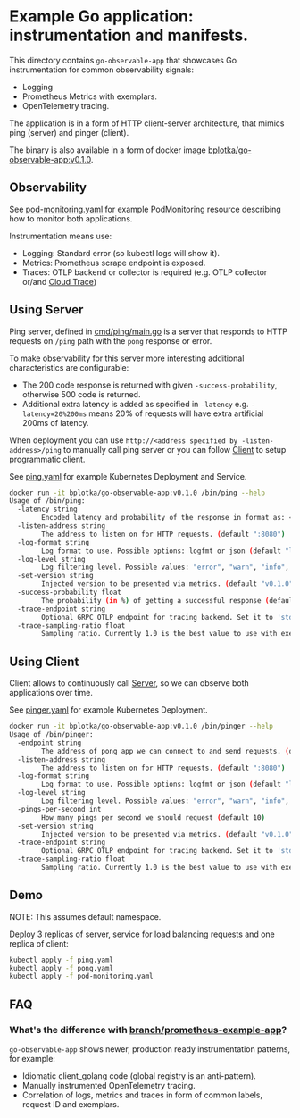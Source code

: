 # Example Go application: instrumentation and manifests.

This directory contains `go-observable-app` that showcases Go instrumentation for common observability signals:

* Logging
* Prometheus Metrics with exemplars.
* OpenTelemetry tracing.

The application is in a form of HTTP client-server architecture, that mimics ping (server) and pinger (client). 

The binary is also available in a form of docker image [bplotka/go-observable-app:v0.1.0](https://hub.docker.com/r/bplotka/go-observable-app).

## Observability

See [pod-monitoring.yaml](./pod-monitoring.yaml) for example PodMonitoring resource describing how to monitor both applications.

Instrumentation means use:

* Logging: Standard error (so kubectl logs will show it).
* Metrics: Prometheus scrape endpoint is exposed.
* Traces: OTLP backend or collector is required (e.g. OTLP collector or/and [Cloud Trace](https://cloud.google.com/trace))

## Using Server

Ping server, defined in [cmd/ping/main.go](./cmd/ping/main.go) is a server that responds to HTTP requests on `/ping` path
with the `pong` response or error. 

To make observability for this server more interesting additional characteristics are configurable: 
* The 200 code response is returned with given `-success-probability`, otherwise 500 code is returned.
* Additional extra latency is added as specified in `-latency` e.g. `-latency=20%200ms` means 20% of requests
will have extra artificial 200ms of latency.

When deployment you can use `http://<address specified by -listen-address>/ping` to manually call ping server or you can follow [Client](#using-client) to setup programmatic client.

See [ping.yaml](./ping.yaml) for example Kubernetes Deployment and Service.

```bash
docker run -it bplotka/go-observable-app:v0.1.0 /bin/ping --help
Usage of /bin/ping:
  -latency string
        Encoded latency and probability of the response in format as: <probability>%<duration>,<probability>%<duration>.... (default "90%500ms,10%200ms")
  -listen-address string
        The address to listen on for HTTP requests. (default ":8080")
  -log-format string
        Log format to use. Possible options: logfmt or json (default "logfmt")
  -log-level string
        Log filtering level. Possible values: "error", "warn", "info", "debug" (default "info")
  -set-version string
        Injected version to be presented via metrics. (default "v0.1.0")
  -success-probability float
        The probability (in %) of getting a successful response (default 100)
  -trace-endpoint string
        Optional GRPC OTLP endpoint for tracing backend. Set it to 'stdout' to print traces to the output instead.
  -trace-sampling-ratio float
        Sampling ratio. Currently 1.0 is the best value to use with exemplars. (default 1)
```

## Using Client

Client allows to continuously call [Server](#using-client), so we can observe both applications over time.

See [pinger.yaml](./pinger.yaml) for example Kubernetes Deployment.

```bash
docker run -it bplotka/go-observable-app:v0.1.0 /bin/pinger --help
Usage of /bin/pinger:
  -endpoint string
        The address of pong app we can connect to and send requests. (default "http://app.demo.svc.cluster.local:8080/ping")
  -listen-address string
        The address to listen on for HTTP requests. (default ":8080")
  -log-format string
        Log format to use. Possible options: logfmt or json (default "logfmt")
  -log-level string
        Log filtering level. Possible values: "error", "warn", "info", "debug" (default "info")
  -pings-per-second int
        How many pings per second we should request (default 10)
  -set-version string
        Injected version to be presented via metrics. (default "v0.1.0")
  -trace-endpoint string
        Optional GRPC OTLP endpoint for tracing backend. Set it to 'stdout' to print traces to the output instead.
  -trace-sampling-ratio float
        Sampling ratio. Currently 1.0 is the best value to use with exemplars. (default 1)
```
## Demo

NOTE: This assumes default namespace.

Deploy 3 replicas of server, service for load balancing requests and one replica of client:

```bash
kubectl apply -f ping.yaml
kubectl apply -f pong.yaml
kubectl apply -f pod-monitoring.yaml
```

## FAQ

### What's the difference with [branch/prometheus-example-app](https://github.com/branch/prometheus-example-app)?

`go-observable-app` shows newer, production ready instrumentation patterns, for example:

* Idiomatic client_golang code (global registry is an anti-pattern).
* Manually instrumented OpenTelemetry tracing.
* Correlation of logs, metrics and traces in form of common labels, request ID and exemplars.
